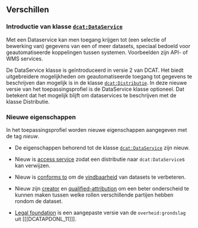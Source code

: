 ## Verschillen

### Introductie van klasse [`dcat:DataService`](#dcat-DataService)

Met een Dataservice kan men toegang krijgen tot (een selectie of bewerking van) gegevens van een 
of meer datasets, speciaal bedoeld voor geautomatiseerde koppelingen tussen systemen. Voorbeelden zijn API- of WMS services.

De DataService klasse is geïntroduceerd in versie 2 van DCAT. Het biedt uitgebreidere mogelijkheden om 
geautomatiseerde toegang tot gegevens te beschrijven dan mogelijk is in de klasse [`dcat:Distributie`](#dcat-Distribution). In deze nieuwe versie van het toepassingsprofiel is de DataService klasse optioneel. Dat betekent dat het mogelijk blijft om dataservices te beschrijven met de klasse Distributie.

### Nieuwe eigenschappen

In het toepassingsprofiel worden nieuwe eigenschappen aangegeven met de tag <em class="new">nieuw</em>.

- De eigenschappen behorend tot de klasse [`dcat:DataService`](#dcat-DataService) zijn nieuw.

- Nieuw is [access service](#dcat-accessService) zodat een distributie naar `dcat:DataService`s kan verwijzen.

- Nieuw is [conforms to](#dct-conformsTo) om de [vindbaarheid](#vindbaarheid) van datasets te verbeteren.

- Nieuw zijn [creator](#dct-creator) en [qualified-attribution](#prov-qualifiedAttribution) om een beter onderscheid te kunnen maken tussen welke rollen verschillende partijen hebben rondom de dataset.

- [Legal foundation](#donl-LegalFoundation) is een aangepaste versie van de `overheid:grondslag` uit [[[DCATAPDONL_11]]].
